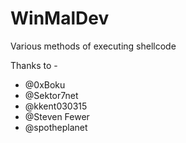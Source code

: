 # WinMalDev
Various methods of executing shellcode

Thanks to -
* @0xBoku
* @Sektor7net
* @kkent030315
* @Steven Fewer
* @spotheplanet
